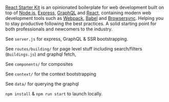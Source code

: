 
[React Starter Kit](https://www.reactstarterkit.com) is an opinionated boilerplate for web
development built on top of [Node.js](https://nodejs.org/),
[Express](http://expressjs.com/), [GraphQL](http://graphql.org/) and
[React](https://facebook.github.io/react/), containing modern web development
tools such as [Webpack](http://webpack.github.io/), [Babel](http://babeljs.io/)
and [Browsersync](http://www.browsersync.io/). Helping you to stay productive
following the best practices. A solid starting point for both professionals
and newcomers to the industry.

See `server.js` for express, GraphQL & SSR bootstrapping.

See `routes/building/` for page level stuff including search/filters (`Buildings.js`) and graphql fetch,

See `components/` for composites

See `context/` for the context bootstrapping

See `data/` for querying the graphql 

`npm install` & `npm run start` to launch locally. 